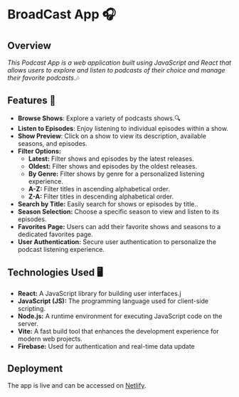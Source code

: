 # BroadCast App  🎧


## Overview 

*This Podcast App is a web application built using JavaScript and React that allows users to explore and listen to podcasts of their choice  and manage their favorite podcasts*.🎶

## Features 📌

- **Browse Shows**: Explore a variety of podcasts shows.🔍
- **Listen to Episodes**: Enjoy listening to individual episodes within a show.
- **Show Preview**: Click on a show to view its description, available seasons, and episodes.
- **Filter Options:**
  - **Latest:** Filter shows and episodes by the latest releases.
  - **Oldest:** Filter shows and episodes by the oldest releases.
  - **By Genre:** Filter shows by genre for a personalized listening experience.
  - **A-Z:** Filter titles in ascending alphabetical order.
  - **Z-A:** Filter titles in descending alphabetical order.
- **Search by Title:** Easily search for shows or episodes by title..
- **Season Selection:** Choose a specific season to view and listen to its episodes.
- **Favorites Page:** Users can add their favorite shows and seasons to a dedicated favorites page.
- **User Authentication:** Secure user authentication to personalize the podcast listening experience.

 ## Technologies Used 🖥

- **React:** A JavaScript library for building user interfaces.j
- **JavaScript (JS):** The programming language used for client-side scripting.
- **Node.js:** A runtime environment for executing JavaScript code on the server.
- **Vite:** A fast build tool that enhances the development experience for modern web projects.
- **Firebase:** Used for authentication and real-time data update

## Deployment
The app is live and can be accessed on [Netlify](https://shimmering-tanuki-a1ab89.netlify.app).

